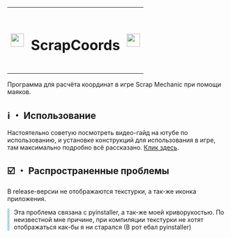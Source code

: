 <table>
  <tr>
    <td align="center">
      <img src="https://i.imgur.com/nnpnhZg.png" width="30">
    </td>
    <td align="center">
            <h1>ScrapCoords</h1>      
    </td>
    <td align="center">
      <img src="https://i.imgur.com/nnpnhZg.png" width="30">
    </td>
  </tr>
</table>

<p>
Программа для расчёта координат в игре Scrap Mechanic при помощи маяков.
</p>

## ℹ️ ・ Использование

Настоятельно советую посмотреть видео-гайд на ютубе по использованию, и установке конструкций для использования в игре, там максимально подробно всё рассказано. [Клик здесь](https://www.youtube.com/watch?v=aqpT4F5g7BY).

## ☑️ ・ Распространенные проблемы

В release-версии не отображаются текстурки, а так-же иконка приложения.

<div style="border-left: 5px solid #ADD8E6; padding-left: 10px;">
Эта проблема связана с pyinstaller, а так-же моей криворукостью. По неизвестной мне причине, при компиляции текстурки не хотят отображаться как-бы я ни старался (В рот ебал pyinstaller)
</div>
